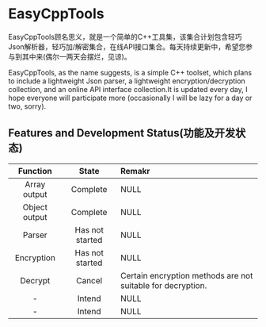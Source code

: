 # EasyCppTools

EasyCppTools顾名思义，就是一个简单的C++工具集，该集合计划包含轻巧Json解析器，轻巧加/解密集合，在线API接口集合。每天持续更新中，希望您参与到其中来(偶尔一两天会摆烂，见谅)。

EasyCppTools, as the name suggests, is a simple C++ toolset, which plans to include a lightweight Json parser, a lightweight encryption/decryption collection, and an online API interface collection.It is updated every day, I hope everyone will participate more (occasionally I will be lazy for a day or two, sorry).

## Features and Development Status(功能及开发状态)

| Function | State | Remakr |
| :---: | :---: | :--- |
| Array output | Complete | NULL |
| Object output | Complete | NULL |
| Parser | Has not started | NULL |
| Encryption | Has not started | NULL |
| Decrypt | Cancel | Certain encryption methods are not suitable for decryption. |
| - | Intend | NULL |
| - | Intend | NULL |
